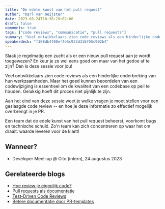 ```yaml
---
title: "De edele kunst van het pull request"
author: "Karl van Heijster"
date: 2023-08-24T10:36:28+02:00
draft: false
comments: true
tags: ["code reviews", "communicatie", "pull requests"]
summary: "Veel ontwikkelaars zien code reviews als een hinderlijke onderbreking van hun werkzaamheden. Maar het goed kunnen beoordelen van een codewijziging is essentieel om de kwaliteit van een codebase op peil te houden. Gelukkig hoeft dit proces niet pijnlijk te zijn. Aan het eind van deze sessie weet je welke vragen je moet stellen voor een geslaagde code review -- en hoe je deze informatie zo effectief mogelijk overbrengt in je PR."
speakerdeck: "f308db4400ef4e5c923d316705c902b4"
---
```


Slaak je regelmatig een zucht als er een nieuw pull request aan je wordt toegewezen? En keur je ze wel eens goed om maar van het gedoe af te zijn? Dan is deze sessie voor jou!


Veel ontwikkelaars zien code reviews als een hinderlijke onderbreking van hun werkzaamheden. Maar het goed kunnen beoordelen van een codewijziging is essentieel om de kwaliteit van een codebase op peil te houden. Gelukkig hoeft dit proces niet pijnlijk te zijn.


Aan het eind van deze sessie weet je welke vragen je moet stellen voor een geslaagde code review -- en hoe je deze informatie zo effectief mogelijk overbrengt in je PR.


Een team dat de edele kunst van het pull request beheerst, voorkomt bugs en technische schuld. Zo'n team kan zich concentreren op waar het om draait: waarde leveren voor de klant!



## Wanneer?


- Developer Meet-up @ Cito (intern), 24 augustus 2023


## Gerelateerde blogs


- [Hoe review je eigenlijk code?](/blog/22/08/hoe-review-je-eigenlijk-code/)
- [Pull requests als documentatie](/blog/22/10/pull-requests-als-documentatie/)
- [Test-Driven Code Reviews](/blog/22/09/test-driven-code-reviews/)
- [Betere documentatie door PR-templates](/blog/22/10/betere-documentatie-door-pr-templates/)
